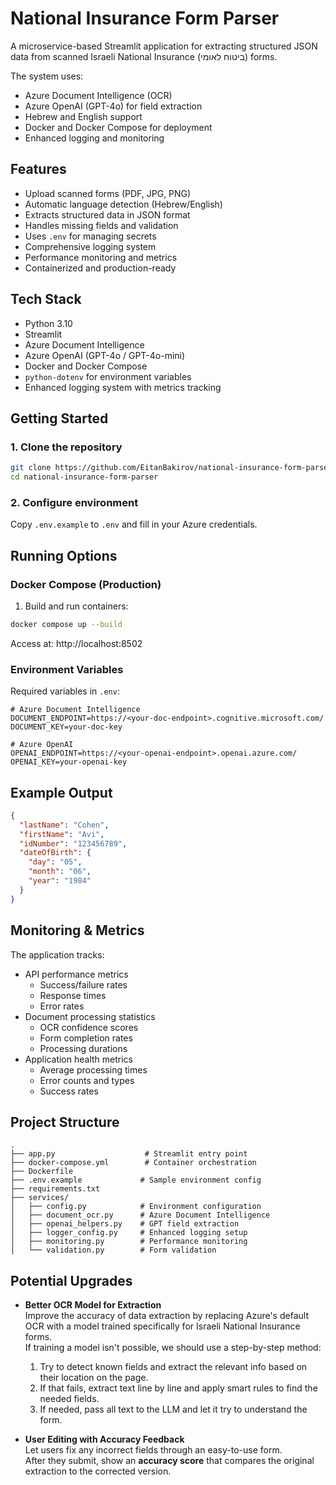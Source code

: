 # National Insurance Form Parser

A microservice-based Streamlit application for extracting structured JSON data from scanned Israeli National Insurance (ביטוח לאומי) forms.

The system uses:
- Azure Document Intelligence (OCR)
- Azure OpenAI (GPT-4o) for field extraction
- Hebrew and English support
- Docker and Docker Compose for deployment
- Enhanced logging and monitoring

## Features

- Upload scanned forms (PDF, JPG, PNG)
- Automatic language detection (Hebrew/English)
- Extracts structured data in JSON format
- Handles missing fields and validation
- Uses `.env` for managing secrets
- Comprehensive logging system
- Performance monitoring and metrics
- Containerized and production-ready

## Tech Stack

- Python 3.10
- Streamlit
- Azure Document Intelligence
- Azure OpenAI (GPT-4o / GPT-4o-mini)
- Docker and Docker Compose
- `python-dotenv` for environment variables
- Enhanced logging system with metrics tracking

## Getting Started

### 1. Clone the repository
```bash
git clone https://github.com/EitanBakirov/national-insurance-form-parser.git
cd national-insurance-form-parser
```

### 2. Configure environment
Copy `.env.example` to `.env` and fill in your Azure credentials.

## Running Options

### Docker Compose (Production)

1. Build and run containers:
```bash
docker compose up --build
```

Access at: http://localhost:8502

### Environment Variables

Required variables in `.env`:
```env
# Azure Document Intelligence
DOCUMENT_ENDPOINT=https://<your-doc-endpoint>.cognitive.microsoft.com/
DOCUMENT_KEY=your-doc-key

# Azure OpenAI
OPENAI_ENDPOINT=https://<your-openai-endpoint>.openai.azure.com/
OPENAI_KEY=your-openai-key
```

## Example Output

```json
{
  "lastName": "Cohen",
  "firstName": "Avi",
  "idNumber": "123456789",
  "dateOfBirth": {
    "day": "05",
    "month": "06",
    "year": "1984"
  }
}
```

## Monitoring & Metrics

The application tracks:
- API performance metrics
  - Success/failure rates
  - Response times
  - Error rates
- Document processing statistics
  - OCR confidence scores
  - Form completion rates
  - Processing durations
- Application health metrics
  - Average processing times
  - Error counts and types
  - Success rates

## Project Structure

```
.
├── app.py                    # Streamlit entry point
├── docker-compose.yml        # Container orchestration
├── Dockerfile               
├── .env.example             # Sample environment config
├── requirements.txt
├── services/
│   ├── config.py            # Environment configuration
│   ├── document_ocr.py      # Azure Document Intelligence
│   ├── openai_helpers.py    # GPT field extraction
│   ├── logger_config.py     # Enhanced logging setup
│   ├── monitoring.py        # Performance monitoring
│   └── validation.py        # Form validation
```

## Potential Upgrades

- **Better OCR Model for Extraction**  
  Improve the accuracy of data extraction by replacing Azure's default OCR with a model trained specifically for Israeli National Insurance forms.  
  If training a model isn't possible, we should use a step-by-step method:
  1. Try to detect known fields and extract the relevant info based on their location on the page.
  2. If that fails, extract text line by line and apply smart rules to find the needed fields.
  3. If needed, pass all text to the LLM and let it try to understand the form.

- **User Editing with Accuracy Feedback**  
  Let users fix any incorrect fields through an easy-to-use form.  
  After they submit, show an **accuracy score** that compares the original extraction to the corrected version.
  
